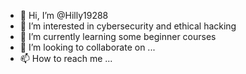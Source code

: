 - 👋 Hi, I’m @Hilly19288
- 👀 I’m interested in cybersecurity and ethical hacking
- 🌱 I’m currently learning some beginner courses
- 💞️ I’m looking to collaborate on ...
- 📫 How to reach me ...

<!---
Hilly19288/Hilly19288 is a ✨ special ✨ repository because its `README.md` (this file) appears on your GitHub profile.
You can click the Preview link to take a look at your changes.
--->
